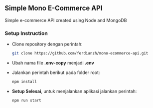 ## Simple Mono E-Commerce API

Simple e-commerce API created using Node and MongoDB

### Setup Instruction

- Clone repository dengan perintah:
  ```bash
  git clone https://github.com/ferdianzh/mono-ecommerce-api.git
  ```

- Ubah nama file **.env-copy** menjadi **.env**

- Jalankan perintah berikut pada folder root:
  ```bash
  npm install
  ```

- **Setup Selesai**, untuk menjalankan aplikasi jalankan perintah:
  ```bash
  npm run start
  ```
